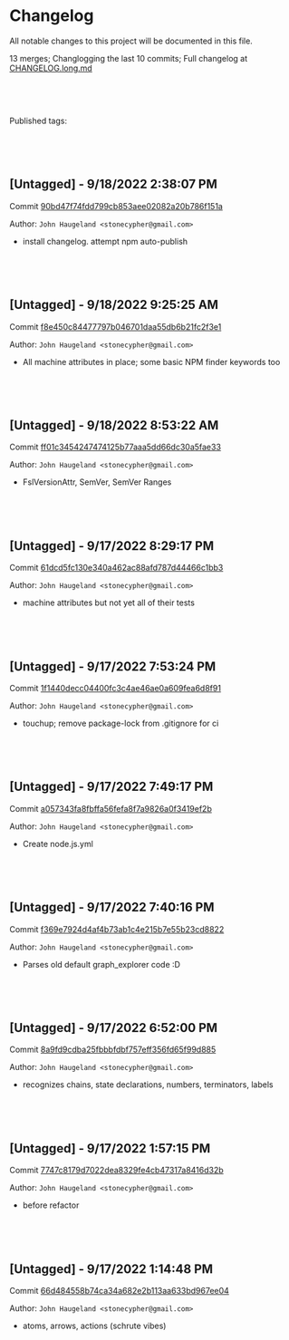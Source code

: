 # Changelog

All notable changes to this project will be documented in this file.

13 merges; Changlogging the last 10 commits; Full changelog at [CHANGELOG.long.md](CHANGELOG.long.md)



&nbsp;

&nbsp;

Published tags:







&nbsp;

&nbsp;

## [Untagged] - 9/18/2022 2:38:07 PM

Commit [90bd47f74fdd799cb853aee02082a20b786f151a](https://github.com/StoneCypher/jssm/commit/90bd47f74fdd799cb853aee02082a20b786f151a)

Author: `John Haugeland <stonecypher@gmail.com>`

  * install changelog.  attempt npm auto-publish




&nbsp;

&nbsp;

## [Untagged] - 9/18/2022 9:25:25 AM

Commit [f8e450c84477797b046701daa55db6b21fc2f3e1](https://github.com/StoneCypher/jssm/commit/f8e450c84477797b046701daa55db6b21fc2f3e1)

Author: `John Haugeland <stonecypher@gmail.com>`

  * All machine attributes in place; some basic NPM finder keywords too




&nbsp;

&nbsp;

## [Untagged] - 9/18/2022 8:53:22 AM

Commit [ff01c3454247474125b77aaa5dd66dc30a5fae33](https://github.com/StoneCypher/jssm/commit/ff01c3454247474125b77aaa5dd66dc30a5fae33)

Author: `John Haugeland <stonecypher@gmail.com>`

  * FslVersionAttr, SemVer, SemVer Ranges




&nbsp;

&nbsp;

## [Untagged] - 9/17/2022 8:29:17 PM

Commit [61dcd5fc130e340a462ac88afd787d44466c1bb3](https://github.com/StoneCypher/jssm/commit/61dcd5fc130e340a462ac88afd787d44466c1bb3)

Author: `John Haugeland <stonecypher@gmail.com>`

  * machine attributes but not yet all of their tests




&nbsp;

&nbsp;

## [Untagged] - 9/17/2022 7:53:24 PM

Commit [1f1440decc04400fc3c4ae46ae0a609fea6d8f91](https://github.com/StoneCypher/jssm/commit/1f1440decc04400fc3c4ae46ae0a609fea6d8f91)

Author: `John Haugeland <stonecypher@gmail.com>`

  * touchup; remove package-lock from .gitignore for ci




&nbsp;

&nbsp;

## [Untagged] - 9/17/2022 7:49:17 PM

Commit [a057343fa8fbffa56fefa8f7a9826a0f3419ef2b](https://github.com/StoneCypher/jssm/commit/a057343fa8fbffa56fefa8f7a9826a0f3419ef2b)

Author: `John Haugeland <stonecypher@gmail.com>`

  * Create node.js.yml




&nbsp;

&nbsp;

## [Untagged] - 9/17/2022 7:40:16 PM

Commit [f369e7924d4af4b73ab1c4e215b7e55b23cd8822](https://github.com/StoneCypher/jssm/commit/f369e7924d4af4b73ab1c4e215b7e55b23cd8822)

Author: `John Haugeland <stonecypher@gmail.com>`

  * Parses old default graph_explorer code :D




&nbsp;

&nbsp;

## [Untagged] - 9/17/2022 6:52:00 PM

Commit [8a9fd9cdba25fbbbfdbf757eff356fd65f99d885](https://github.com/StoneCypher/jssm/commit/8a9fd9cdba25fbbbfdbf757eff356fd65f99d885)

Author: `John Haugeland <stonecypher@gmail.com>`

  * recognizes chains, state declarations, numbers, terminators, labels




&nbsp;

&nbsp;

## [Untagged] - 9/17/2022 1:57:15 PM

Commit [7747c8179d7022dea8329fe4cb47317a8416d32b](https://github.com/StoneCypher/jssm/commit/7747c8179d7022dea8329fe4cb47317a8416d32b)

Author: `John Haugeland <stonecypher@gmail.com>`

  * before refactor




&nbsp;

&nbsp;

## [Untagged] - 9/17/2022 1:14:48 PM

Commit [66d484558b74ca34a682e2b113aa633bd967ee04](https://github.com/StoneCypher/jssm/commit/66d484558b74ca34a682e2b113aa633bd967ee04)

Author: `John Haugeland <stonecypher@gmail.com>`

  * atoms, arrows, actions (schrute vibes)